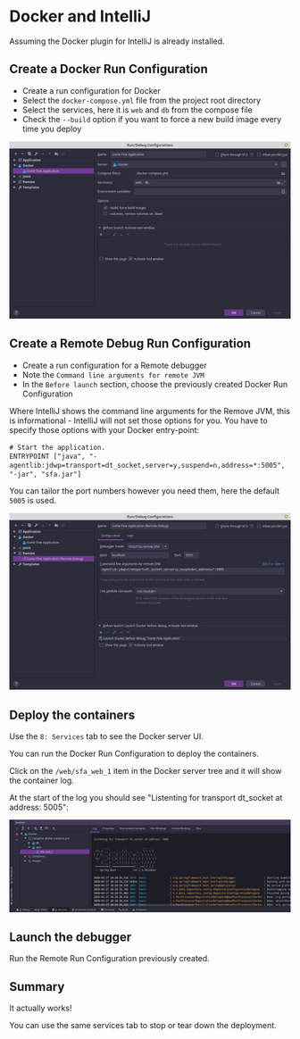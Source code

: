 # Docker and IntelliJ

Assuming the Docker plugin for IntelliJ is already installed.

## Create a Docker Run Configuration

 - Create a run configuration for Docker
 - Select the `docker-compose.yml` file from the project root directory
 - Select the services, here it is `web` and `db` from the compose file
 - Check the `--build` option if you want to force a new build image every time you deploy

![Docker run configuration](img/intellij-docker-run-config.png)

## Create a Remote Debug Run Configuration

 - Create a run configuration for a Remote debugger
 - Note the `Command line arguments for remote JVM`
 - In the `Before launch` section, choose the previously created Docker Run Configuration
 
Where IntelliJ shows the command line arguments for the Remove JVM, this is informational - IntelliJ will not set those
options for you. You have to specify those options with your Docker entry-point:

```
# Start the application.
ENTRYPOINT ["java", "-agentlib:jdwp=transport=dt_socket,server=y,suspend=n,address=*:5005", "-jar", "sfa.jar"]
```

You can tailor the port numbers however you need them, here the default `5005` is used.

![Remote run configuration](img/intellij-docker-remote-debug-run-config.png)

## Deploy the containers

Use the `8: Services` tab to see the Docker server UI.

You can run the Docker Run Configuration to deploy the containers.

Click on the `/web/sfa_web_1` item in the Docker server tree and it will show the container log.

At the start of the log you should see "Listenting for transport dt_socket at address: 5005":

![Remote debugger listening](img/intellij-debugger-listening.png)

## Launch the debugger

Run the Remote Run Configuration previously created.

## Summary

It actually works!

You can use the same services tab to stop or tear down the deployment.
